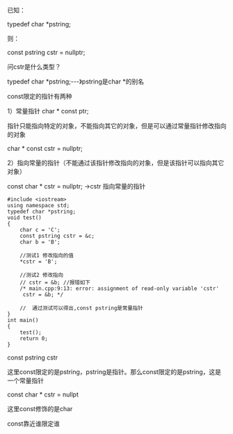 已知：

typedef char *pstring;

则：

const pstring cstr = nullptr;

问cstr是什么类型？

typedef char *pstring;---》pstring是char *的别名

const限定的指针有两种

1）常量指针 char * const ptr;

指针只能指向特定的对象，不能指向其它的对象，但是可以通过常量指针修改指向的对象

char * const cstr = nullptr;

2）指向常量的指针（不能通过该指针修改指向的对象，但是该指针可以指向其它对象）

const char * cstr = nullptr; ->cstr 指向常量的指针

 

```
#include <iostream>
using namespace std;
typedef char *pstring;
void test()
{
    char c = 'C';
    const pstring cstr = &c;
    char b = 'B';

    //测试1 修改指向的值
    *cstr = 'B';

    //测试2 修改指向
    // cstr = &b; //报错如下
    /* main.cpp:9:13: error: assignment of read-only variable 'cstr'
     cstr = &b; */

    //  通过测试可以得出,const pstring是常量指针
}
int main()
{
    test();
    return 0;
}
```

 const pstring cstr

这里const限定的是pstring，pstring是指针。那么const限定的是pstring，这是一个常量指针

const char * cstr = nullpt

这里const修饰的是char 

const靠近谁限定谁